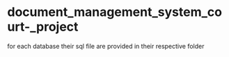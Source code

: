 # document_management_system_court-_project
for each database their sql file are provided in their respective folder
